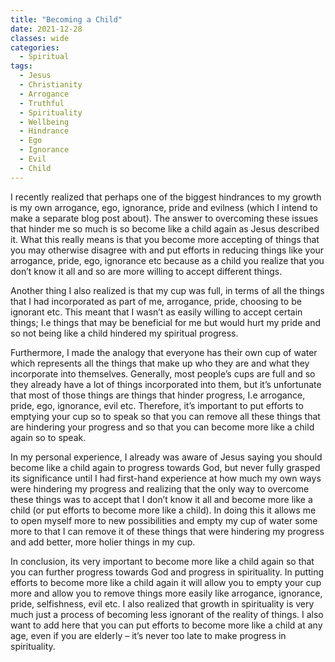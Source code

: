 ```yaml
---
title: "Becoming a Child"
date: 2021-12-28
classes: wide
categories:
  - Spiritual 
tags:
  - Jesus
  - Christianity
  - Arrogance
  - Truthful
  - Spirituality
  - Wellbeing
  - Hindrance
  - Ego
  - Ignorance
  - Evil
  - Child
---
```


I recently realized that perhaps one of the biggest hindrances to my growth is my own arrogance, ego, ignorance, pride and evilness (which I intend to make a separate blog post about). The answer to overcoming these issues that hinder me so much is so become like a child again as Jesus described it. What this really means is that you become more accepting of things that you may otherwise disagree with and put efforts in reducing things like your arrogance, pride, ego, ignorance etc because as a child you realize that you don’t know it all and so are more willing to accept different things.

Another thing I also realized is that my cup was full, in terms of all the things that I had incorporated as part of me, arrogance, pride, choosing to be ignorant etc. This meant that I wasn’t as easily willing to accept certain things; I.e things that may be beneficial for me but would hurt my pride and so not being like a child hindered my spiritual progress.

Furthermore, I made the analogy that everyone has their own cup of water which represents all the things that make up who they are and what they incorporate into themselves. Generally, most people’s cups are full and so they already have a lot of things incorporated into them, but it’s unfortunate that most of those things are things that hinder progress, I.e arrogance, pride, ego, ignorance, evil etc. Therefore, it’s important to put efforts to emptying your cup so to speak so that you can remove all these things that are hindering your progress and so that you can become more like a child again so to speak.

In my personal experience, I already was aware of Jesus saying you should become like a child again to progress towards God, but never fully grasped its significance until I had first-hand experience at how much my own ways were hindering my progress and realizing that the only way to overcome these things was to accept that I don’t know it all and become more like a child (or put efforts to become more like a child). In doing this it allows me to open myself more to new possibilities and empty my cup of water some more to that I can remove it of these things that were hindering my progress and add better, more holier things in my cup.

In conclusion, its very important to become more like a child again so that you can further progress towards God and progress in spirituality. In putting efforts to become more like a child again it will allow you to empty your cup more and allow you to remove things more easily like arrogance, ignorance, pride, selfishness, evil etc. I also realized that growth in spirituality is very much just a process of becoming less ignorant of the reality of things. I also want to add here that you can put efforts to become more like a child at any age, even if you are elderly – it’s never too late to make progress in spirituality. 



